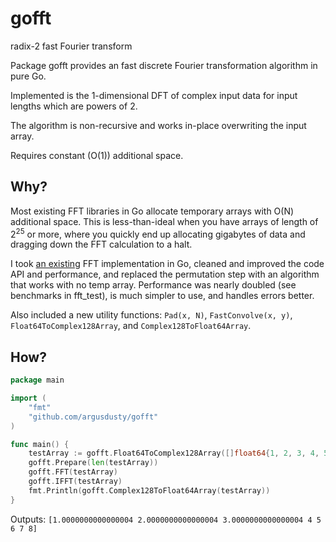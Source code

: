 # gofft
radix-2 fast Fourier transform

Package gofft provides an fast discrete Fourier transformation algorithm in pure Go.

Implemented is the 1-dimensional DFT of complex input data for input lengths which are powers of 2.

The algorithm is non-recursive and works in-place overwriting the input array.

Requires constant (O(1)) additional space.

## Why?
Most existing FFT libraries in Go allocate temporary arrays with O(N) additional space. This is less-than-ideal when you have arrays of length of 2<sup>25</sup> or more, where you quickly end up allocating gigabytes of data and dragging down the FFT calculation to a halt.

I took [an existing](https://github.com/ktye/fft) FFT implementation in Go, cleaned and improved the code API and performance, and replaced the permutation step with an algorithm that works with no temp array. Performance was nearly doubled (see benchmarks in fft_test), is much simpler to use, and handles errors better.

Also included a new utility functions: `Pad(x, N)`, `FastConvolve(x, y)`, `Float64ToComplex128Array`, and `Complex128ToFloat64Array`.

## How?
```go
package main

import (
	"fmt"
	"github.com/argusdusty/gofft"
)

func main() {
	testArray := gofft.Float64ToComplex128Array([]float64{1, 2, 3, 4, 5, 6, 7, 8})
	gofft.Prepare(len(testArray))
	gofft.FFT(testArray)
	gofft.IFFT(testArray)
	fmt.Println(gofft.Complex128ToFloat64Array(testArray))
}
```
Outputs: `[1.0000000000000004 2.0000000000000004 3.0000000000000004 4 5 6 7 8]`
